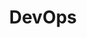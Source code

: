 ---
layout: category
taxonomy: devops
entries_layout: grid
title: DevOps
excerpt: "Artículos sobre las posibilidades que el mundo de la Integración Continua (CI) y el Despliegue Continuo (CD) nos proporcionan."
image:
  path: /images/covers/devops.png
  thumbnail: /images/covers/devops.png
search: false
---